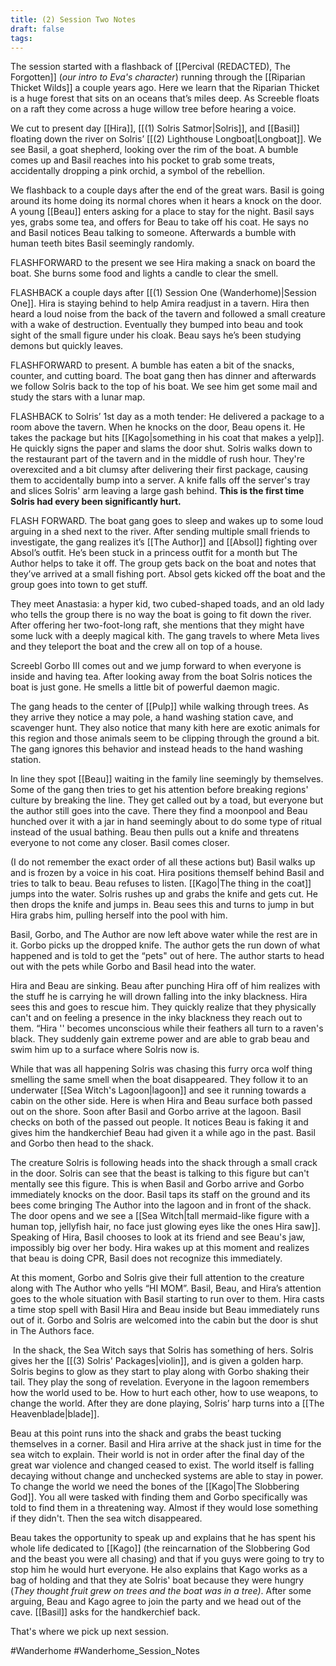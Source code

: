 ```yaml
---
title: (2) Session Two Notes
draft: false
tags:
---
```


The session started with a flashback of [[Percival (REDACTED), The Forgotten]] (*our intro to Eva's character*) running through the [[Riparian Thicket Wilds]] a couple years ago. Here we learn that the Riparian Thicket is a huge forest that sits on an oceans that’s miles deep. As Screeble floats on a raft they come across a huge willow tree before hearing a voice.

We cut to present day [[Hira]], [[(1) Solris Satmor|Solris]], and [[Basil]]  floating down the river on Solris’ [[(2) Lighthouse Longboat|Longboat]]. We see Basil, a goat shepherd, looking over the rim of the boat. A bumble comes up and Basil reaches into his pocket to grab some treats, accidentally dropping a pink orchid, a symbol of the rebellion.

We flashback to a couple days after the end of the great wars. Basil is going around its home doing its normal chores when it hears a knock on the door. A young [[Beau]] enters asking for a place to stay for the night. Basil says yes, grabs some tea, and offers for Beau to take off his coat. He says no and Basil notices Beau talking to someone. Afterwards a bumble with human teeth bites Basil seemingly randomly.

FLASHFORWARD to the present we see Hira making a snack on board the boat. She burns some food and lights a candle to clear the smell.

FLASHBACK a couple days after [[(1) Session One (Wanderhome)|Session One]]. Hira is staying behind to help Amira readjust in a tavern. Hira then heard a loud noise from the back of the tavern and followed a small creature with a wake of destruction. Eventually they bumped into beau and took sight of the small figure under his cloak. Beau says he’s been studying demons but quickly leaves.

FLASHFORWARD to present. A bumble has eaten a bit of the snacks, counter, and cutting board. The boat gang then has dinner and afterwards we follow Solris back to the top of his boat. We see him get some mail and study the stars with a lunar map. 

FLASHBACK to Solris’ 1st day as a moth tender: He delivered a package to a room above the tavern. When he knocks on the door, Beau opens it. He takes the package but hits [[Kago|something in his coat that makes a yelp]]. He quickly signs the paper and slams the door shut. Solris walks down to the restaurant part of the tavern and in the middle of rush hour. They're overexcited and a bit clumsy after delivering their first package, causing them to accidentally bump into a server. A knife falls off the server's tray and slices Solris' arm leaving a large gash behind. **This is the first time Solris had every been significantly hurt.** 

FLASH FORWARD. The boat gang goes to sleep and wakes up to some loud arguing in a shed next to the river. After sending multiple small friends to investigate, the gang realizes it’s [[The Author]] and [[Absol]] fighting over Absol’s outfit. He’s been stuck in a princess outfit for a month but The Author helps to take it off. The group gets back on the boat and notes that they’ve arrived at a small fishing port. Absol gets kicked off the boat and the group goes into town to get stuff.

They meet Anastasia: a hyper kid, two cubed-shaped toads, and an old lady who tells the group there is no way the boat is going to fit down the river. After offering her two-foot-long raft, she mentions that they might have some luck with a deeply magical kith. The gang travels to where Meta lives and they teleport the boat and the crew all on top of a house.

Screebl Gorbo III comes out and we jump forward to when everyone is inside and having tea. After looking away from the boat Solris notices the boat is just gone. He smells a little bit of powerful daemon magic. 

The gang heads to the center of [[Pulp]] while walking through trees. As they arrive they notice a may pole, a hand washing station cave, and scavenger hunt. They also notice that many kith here are exotic animals for this region and those animals seem to be clipping through the ground a bit. The gang ignores this behavior and instead heads to the hand washing station.

In line they spot [[Beau]] waiting in the family line seemingly by themselves. Some of the gang then tries to get his attention before breaking regions' culture by breaking the line. They get called out by a toad, but everyone but the author still goes into the cave. There they find a moonpool and Beau hunched over it with a jar in hand seemingly about to do some type of ritual instead of the usual bathing. Beau then pulls out a knife and threatens everyone to not come any closer. Basil comes closer.

(I do not remember the exact order of all these actions but) Basil walks up and is frozen by a voice in his coat. Hira positions themself behind Basil and tries to talk to beau. Beau refuses to listen. [[Kago|The thing in the coat]] jumps into the water. Solris rushes up and grabs the knife and gets cut. He then drops the knife and jumps in. Beau sees this and turns to jump in but Hira grabs him, pulling herself into the pool with him. 

Basil, Gorbo, and The Author are now left above water while the rest are in it. Gorbo picks up the dropped knife. The author gets the run down of what happened and is told to get the “pets" out of here. The author starts to head out with the pets while Gorbo and Basil head into the water. 

Hira and Beau are sinking. Beau after punching Hira off of him realizes with the stuff he is carrying he will drown falling into the inky blackness. Hira sees this and goes to rescue him. They quickly realize that they physically can't and on feeling a presence in the inky blackness they reach out to them. “Hira '' becomes unconscious while their feathers all turn to a raven's black. They suddenly gain extreme power and are able to grab beau and swim him up to a surface where Solris now is.

While that was all happening Solris was chasing this furry orca wolf thing smelling the same smell when the boat disappeared. They follow it to an underwater [[Sea Witch's Lagoon|lagoon]] and see it running towards a cabin on the other side. Here is when Hira and Beau surface both passed out on the shore. Soon after Basil and Gorbo arrive at the lagoon. Basil checks on both of the passed out people. It notices Beau is faking it and gives him the handkerchief Beau had given it a while ago in the past. Basil and Gorbo then head to the shack. 

The creature Solris is following heads into the shack through a small crack in the door. Solris can see that the beast is talking to this figure but can't mentally see this figure. This is when Basil and Gorbo arrive and Gorbo immediately knocks on the door. Basil taps its staff on the ground and its bees come bringing The Author into the lagoon and in front of the shack. The door opens and we see a [[Sea Witch|tall mermaid-like figure with a human top, jellyfish hair, no face just glowing eyes like the ones Hira saw]]. Speaking of Hira, Basil chooses to look at its friend and see Beau's jaw, impossibly big over her body. Hira wakes up at this moment and realizes that beau is doing CPR, Basil does not recognize this immediately.

At this moment, Gorbo and Solris give their full attention to the creature along with The Author who yells “HI MOM”. Basil, Beau, and Hira’s attention goes to the whole situation with Basil starting to run over to them. Hira casts a time stop spell with Basil Hira and Beau inside but Beau immediately runs out of it. Gorbo and Solris are welcomed into the cabin but the door is shut in The Authors face.

 In the shack, the Sea Witch says that Solris has something of hers. Solris gives her the [[(3) Solris' Packages|violin]], and is given a golden harp. Solris begins to glow as they start to play along with Gorbo shaking their tail. They play the song of revelation. Everyone in the lagoon remembers how the world used to be. How to hurt each other, how to use weapons, to change the world. After they are done playing, Solris’ harp turns into a [[The Heavenblade|blade]].

Beau at this point runs into the shack and grabs the beast tucking themselves in a corner. Basil and Hira arrive at the shack just in time for the sea witch to explain. Their world is not in order after the final day of the great war violence and changed ceased to exist. The world itself is falling decaying without change and unchecked systems are able to stay in power. To change the world we need the bones of the [[Kago|The Slobbering God]]. You all were tasked with finding them and Gorbo specifically was told to find them in a threatening way. Almost if they would lose something if they didn't. Then the sea witch disappeared.

Beau takes the opportunity to speak up and explains that he has spent his whole life dedicated to [[Kago]] (the reincarnation of the Slobbering God and the beast you were all chasing) and that if you guys were going to try to stop him he would hurt everyone. He also explains that Kago works as a bag of holding and that they ate Solris' boat because they were hungry (*They thought fruit grew on trees and the boat was in a tree)*. After some arguing, Beau and Kago agree to join the party and we head out of the cave. [[Basil]] asks for the handkerchief back.

That's where we pick up next session.

#Wanderhome #Wanderhome_Session_Notes 